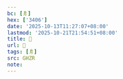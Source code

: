 ```yaml
---
bc: [㐆]
hex: ['3406']
date: '2025-10-13T11:27:07+08:00'
lastmod: '2025-10-21T21:54:51+08:00'
title: 󰕬
url: 󰕬
tags: [㐆]
src: GHZR
note:
---
```

